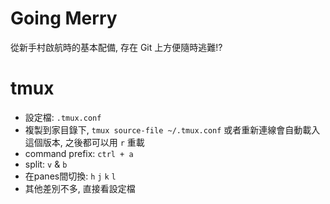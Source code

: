 # Going Merry

從新手村啟航時的基本配備, 存在 Git 上方便隨時逃難!?


# tmux

- 設定檔: `.tmux.conf`
- 複製到家目錄下, `tmux source-file ~/.tmux.conf` 或者重新連線會自動載入這個版本, 之後都可以用 `r` 重載
- command prefix: `ctrl + a`
- split: `v` & `b`
- 在panes間切換: `h` `j` `k` `l`
- 其他差別不多, 直接看設定檔
